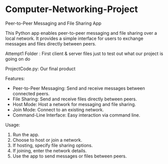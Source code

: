 # Computer-Networking-Project
Peer-to-Peer Messaging and File Sharing App

This Python app enables peer-to-peer messaging and file sharing over a local network. It provides a simple interface for users to exchange messages and files directly between peers.

Attempt1 Folder : First client & server files just to test out what our project is going on do 


ProjectCode.py: Our final product 


Features:
- Peer-to-Peer Messaging: Send and receive messages between connected peers.
- File Sharing: Send and receive files directly between peers.
- Host Mode: Host a network for messaging and file sharing.
- Join Mode: Connect to an existing network.
- Command-Line Interface: Easy interaction via command line.

Usage:
1. Run the app.
2. Choose to host or join a network.
3. If hosting, specify file sharing options.
4. If joining, enter the network details.
5. Use the app to send messages or files between peers.
